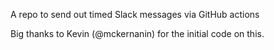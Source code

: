 A repo to send out timed Slack messages via GitHub actions

Big thanks to Kevin (@mckernanin) for the initial code on this.
